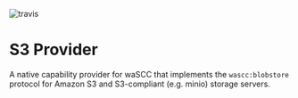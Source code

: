 ![travis](https://travis-ci.org/wascc/s3-provider.svg?branch=master)

# S3 Provider

A native capability provider for waSCC that implements the `wascc:blobstore` protocol for Amazon S3 and S3-compliant (e.g. minio) storage servers.
